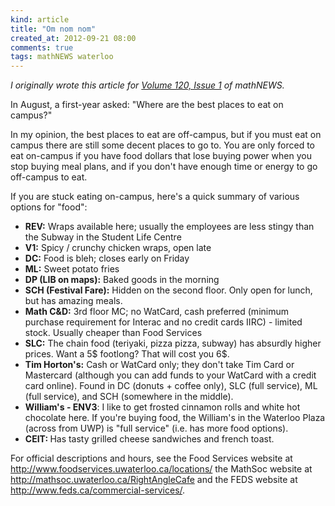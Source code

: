 ```yaml
---
kind: article
title: "Om nom nom"
created_at: 2012-09-21 08:00
comments: true
tags: mathNEWS waterloo
---
```


_I originally wrote this article for
[Volume 120, Issue 1](http://mathnews.uwaterloo.ca/wordpress/?p=3924)
of mathNEWS._

In August, a first-year asked: "Where are the best places to eat on campus?"

In my opinion, the best places to eat are off-campus,  but if you must eat on campus there are still some decent places to go to. You are only forced to eat on-campus if you have food dollars that lose buying power when you stop buying meal plans, and if you don't have enough time or energy to go off-campus to eat.

If you are stuck eating on-campus, here's a quick summary of various options for "food":

 * <strong>REV:</strong> Wraps available here; usually the employees are less stingy than the Subway in the Student Life Centre
 * <strong>V1:</strong> Spicy / crunchy chicken wraps, open late
 * <strong>DC:</strong> Food is bleh; closes early on Friday
 * <strong>ML:</strong> Sweet potato fries
 * <strong>DP (LIB on maps):</strong> Baked goods in the morning
 * <strong>SCH (Festival Fare):</strong> Hidden on the second floor. Only open for lunch, but has amazing meals.
 * <strong>Math C&amp;D:</strong> 3rd floor MC; no WatCard, cash preferred (minimum purchase requirement for Interac and no credit cards IIRC) - limited stock. Usually cheaper than Food Services
 * <strong>SLC:</strong> The chain food (teriyaki, pizza pizza, subway) has absurdly higher prices. Want a 5$ footlong? That will cost you 6$.
 * <strong>Tim Horton's:</strong> Cash or WatCard only; they don't take Tim Card or Mastercard (although you can add funds to your WatCard with a credit card online). Found in DC (donuts + coffee only), SLC (full service), ML (full service), and SCH (somewhere in the middle).
 * <strong>William's - ENV3</strong>: I like to get frosted cinnamon rolls and white hot chocolate here. If you're buying food, the William's in the Waterloo Plaza (across from UWP) is "full service" (i.e. has more food options).
 * <strong>CEIT: </strong>Has tasty grilled cheese sandwiches and french toast.

For official descriptions and hours, see the Food Services website at <a href="http://www.foodservices.uwaterloo.ca/locations/">http://www.foodservices.uwaterloo.ca/locations/</a> the MathSoc website at <a href="http://mathsoc.uwaterloo.ca/RightAngleCafe">http://mathsoc.uwaterloo.ca/RightAngleCafe</a> and the FEDS website at <a href="http://www.feds.ca/commercial-services/">http://www.feds.ca/commercial-services/</a>.

